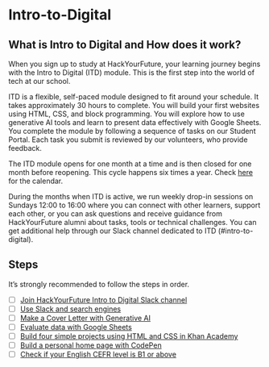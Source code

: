 # Intro-to-Digital
## What is Intro to Digital and How does it work? 
When you sign up to study at HackYourFuture, your learning journey begins with the Intro to Digital (ITD) module. This is the first step into the world of tech at our school.

ITD is a flexible, self-paced module designed to fit around your schedule. It takes approximately 30 hours to complete. You will build your first websites using HTML, CSS, and block programming. You will explore how to use generative AI tools and learn to present data effectively with Google Sheets. You complete the module by following a sequence of tasks on our Student Portal. Each task you submit is reviewed by our volunteers, who provide feedback.

The ITD module opens for one month at a time and is then closed for one month before reopening. This cycle happens six times a year. Check [here](https://docs.google.com/spreadsheets/d/1CJ5A93lbLPF4MAdTrxsW7Q83tSqUwLNt37PdoyeVCP8/edit?usp=sharing) for the calendar. 

During the months when ITD is active, we run weekly drop-in sessions on Sundays 12:00 to 16:00 where you can connect with other learners, support each other, or you can ask questions and receive guidance from HackYourFuture alumni about tasks, tools or technical challenges. You can get additional help through our Slack channel dedicated to ITD (#intro-to-digital).


## Steps 
It’s strongly recommended to follow the steps in order. 
<!-- you won’t be able to access the next submission link until you’ve completed the current one. -->

- [ ] [Join HackYourFuture Intro to Digital Slack channel](/Step0/index.md) 
- [ ] [Use Slack and search engines](/Step1%20/index.md)
- [ ] [Make a Cover Letter with Generative AI](/Step2/index.md)
- [ ] [Evaluate data with Google Sheets](/Step3/index.md)
- [ ] [Build four simple projects using HTML and CSS in Khan Academy](/Step4/index.md)
- [ ] [Build a personal home page with CodePen](/Step5/index.md)
- [ ] [Check if your English CEFR level is B1 or above](/step6/index.md)

